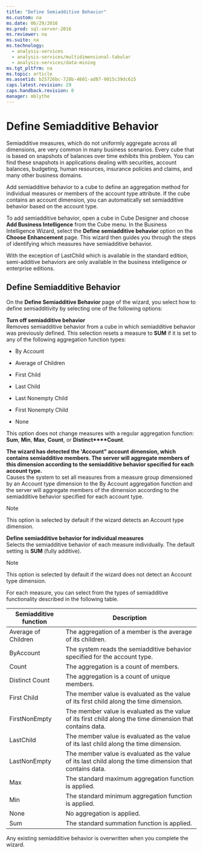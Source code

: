 ```yaml
---
title: "Define Semiadditive Behavior"
ms.custom: na
ms.date: 06/29/2016
ms.prod: sql-server-2016
ms.reviewer: na
ms.suite: na
ms.technology: 
  - analysis-services
  - analysis-services/multidimensional-tabular
  - analysis-services/data-mining
ms.tgt_pltfrm: na
ms.topic: article
ms.assetid: b25726bc-728b-4601-ad87-9015c39dc615
caps.latest.revision: 29
caps.handback.revision: 0
manager: mblythe
---
```

# Define Semiadditive Behavior
Semiadditive measures, which do not uniformly aggregate across all dimensions, are very common in many business scenarios. Every cube that is based on snapshots of balances over time exhibits this problem. You can find these snapshots in applications dealing with securities, account balances, budgeting, human resources, insurance policies and claims, and many other business domains.  
  
 Add semiadditive behavior to a cube to define an aggregation method for individual measures or members of the account type attribute. If the cube contains an account dimension, you can automatically set semiadditive behavior based on the account type.  
  
 To add semiadditive behavior, open a cube in Cube Designer and choose **Add Business Intelligence** from the Cube menu. In the Business Intelligence Wizard, select the **Define semiadditive behavior** option on the **Choose Enhancement** page. This wizard then guides you through the steps of identifying which measures have semiadditive behavior.  
  
 With the exception of LastChild which is available in the standard edition, semi-additive behaviors are only available in the business intelligence or enterprise editions.  
  
## Define Semiadditive Behavior  
 On the **Define Semiadditive Behavior** page of the wizard, you select how to define semiadditivity by selecting one of the following options:  
  
 **Turn off semiadditive behavior**  
 Removes semiadditive behavior from a cube in which semiadditive behavior was previously defined. This selection resets a measure to **SUM** if it is set to any of the following aggregation function types:  
  
-   By Account  
  
-   Average of Children  
  
-   First Child  
  
-   Last Child  
  
-   Last Nonempty Child  
  
-   First Nonempty Child  
  
-   None  
  
 This option does not change measures with a regular aggregation function: **Sum**, **Min**, **Max**, **Count**, or **Distinct****Count**.  
  
 **The wizard has detected the 'Account" account dimension, which contains semiadditive members. The server will aggregate members of this dimension according to the semiadditive behavior specified for each account type.**  
 Causes the system to set all measures from a measure group dimensioned by an Account type dimension to the By Account aggregation function and the server will aggregate members of the dimension according to the semiadditive behavior specified for each account type.  
  
> [!NOTE]  
>  This option is selected by default if the wizard detects an Account type dimension.  
  
 **Define semiadditive behavior for individual measures**  
 Selects the semiadditive behavior of each measure individually. The default setting is **SUM** (fully additive).  
  
> [!NOTE]  
>  This option is selected by default if the wizard does not detect an Account type dimension.  
  
 For each measure, you can select from the types of semiadditive functionality described in the following table.  
  
|Semiadditive function|Description|  
|---------------------------|-----------------|  
|Average of Children|The aggregation of a member is the average of its children.|  
|ByAccount|The system reads the semiadditive behavior specified for the account type.|  
|Count|The aggregation is a count of members.|  
|Distinct Count|The aggregation is a count of unique members.|  
|First Child|The member value is evaluated as the value of its first child along the time dimension.|  
|FirstNonEmpty|The member value is evaluated as the value of its first child along the time dimension that contains data.|  
|LastChild|The member value is evaluated as the value of its last child along the time dimension.|  
|LastNonEmpty|The member value is evaluated as the value of its last child along the time dimension that contains data.|  
|Max|The standard maximum aggregation function is applied.|  
|Min|The standard minimum aggregation function is applied.|  
|None|No aggregation is applied.|  
|Sum|The standard summation function is applied.|  
  
 Any existing semiadditive behavior is overwritten when you complete the wizard.